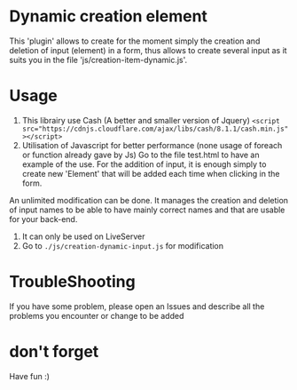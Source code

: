 # Dynamic creation element
This 'plugin' allows to create for the moment simply the creation and deletion of input (element) in a form, 
thus allows to create several input as it suits you in the file 'js/creation-item-dynamic.js'.

# Usage

  1. This librairy use Cash (A better and smaller version of Jquery) ```<script src="https://cdnjs.cloudflare.com/ajax/libs/cash/8.1.1/cash.min.js"></script>```
  2. Utilisation of Javascript for better performance (none usage of foreach or function already gave by Js)
Go to the file test.html to have an example of the use. 
For the addition of input, it is enough simply to create new 'Element' that will be added each time when clicking in the form.

An unlimited modification can be done. 
It manages the creation and deletion of input names to be able to have mainly correct names and that are usable for your back-end.

  1. It can only be used on LiveServer
  2. Go to ```./js/creation-dynamic-input.js``` for modification

# TroubleShooting

If you have some problem, please open an Issues and describe all the problems you encounter or change to be added


# don't forget

Have fun :)
